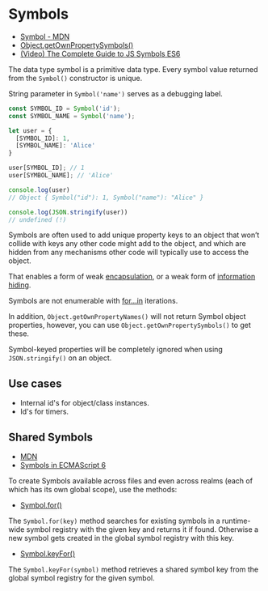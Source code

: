 # Symbols

* [Symbol - MDN](https://developer.mozilla.org/en-US/docs/Web/JavaScript/Reference/Global_Objects/Symbol)
* [Object.getOwnPropertySymbols()](https://developer.mozilla.org/en-US/docs/Web/JavaScript/Reference/Global_Objects/Object/getOwnPropertySymbols)
* [(Video) The Complete Guide to JS Symbols ES6](https://youtu.be/4J5hnOCj69w?t=16)

The data type symbol is a primitive data type. Every symbol value returned from the `Symbol()` constructor is unique.

String parameter in `Symbol('name')` serves as a debugging label.

```js
const SYMBOL_ID = Symbol('id');
const SYMBOL_NAME = Symbol('name');

let user = {
  [SYMBOL_ID]: 1,
  [SYMBOL_NAME]: 'Alice'
}

user[SYMBOL_ID]; // 1
user[SYMBOL_NAME]; // 'Alice'

console.log(user)
// Object { Symbol("id"): 1, Symbol("name"): "Alice" }

console.log(JSON.stringify(user))
// undefined (!)
```

Symbols are often used to add unique property keys to an object that won’t collide with keys any other code might add to
the object, and which are hidden from any mechanisms other code will typically use to access the object.

That enables a form of weak [encapsulation](https://developer.mozilla.org/en-US/docs/Glossary/Encapsulation), or a weak
form of [information hiding](https://en.wikipedia.org/wiki/Information_hiding).

Symbols are not enumerable with [for...in](https://developer.mozilla.org/en-US/docs/Web/JavaScript/Reference/Statements/for...in) iterations.

In addition, `Object.getOwnPropertyNames()` will not return Symbol object properties, however, you can use
`Object.getOwnPropertySymbols()` to get these.

Symbol-keyed properties will be completely ignored when using `JSON.stringify()` on an object.

## Use cases

* Internal id's for object/class instances.
* Id's for timers.

## Shared Symbols

* [MDN](https://developer.mozilla.org/en-US/docs/Web/JavaScript/Reference/Global_Objects/Symbol#shared_symbols_in_the_global_symbol_registry)
* [Symbols in ECMAScript 6](https://2ality.com/2014/12/es6-symbols.html#crossing-realms-with-symbols)

To create Symbols available across files and even across realms (each of which has its own global scope), use the methods:

* [Symbol.for()](https://developer.mozilla.org/en-US/docs/Web/JavaScript/Reference/Global_Objects/Symbol/for)

The `Symbol.for(key)` method searches for existing symbols in a runtime-wide symbol registry with the given key and
returns it if found. Otherwise a new symbol gets created in the global symbol registry with this key.

* [Symbol.keyFor()](https://developer.mozilla.org/en-US/docs/Web/JavaScript/Reference/Global_Objects/Symbol/keyFor)

The `Symbol.keyFor(symbol)` method retrieves a shared symbol key from the global symbol registry for the given symbol.

